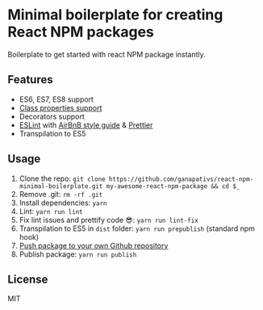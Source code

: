 # Minimal boilerplate for creating React NPM packages
Boilerplate to get started with react NPM package instantly.

## Features
- ES6, ES7, ES8 support
- [Class properties support](https://github.com/tc39/proposal-class-fields)
- Decorators support
- [ESLint](http://eslint.org/) with [AirBnB style guide](https://www.npmjs.com/package/eslint-config-airbnb) & [Prettier](https://github.com/prettier/prettier)
- Transpilation to ES5

## Usage
1. Clone the repo: `git clone https://github.com/ganapativs/react-npm-minimal-boilerplate.git my-awesome-react-npm-package && cd $_`
2. Remove .git: `rm -rf .git`
3. Install dependencies: `yarn`
4. Lint: `yarn run lint`
5. Fix lint issues and prettify code 😎: `yarn run lint-fix`
6. Transpilation to ES5 in `dist` folder: `yarn run prepublish` (standard npm hook)
7. [Push package to your own Github repository](https://help.github.com/articles/adding-an-existing-project-to-github-using-the-command-line/)
8. Publish package: `yarn run publish`

## License
MIT
